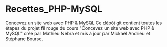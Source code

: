 # Recettes_PHP-MySQL
Concevez un site web avec PHP & MySQL
Ce dépôt git contient toutes les étapes du projet fil rouge du cours "Concevez un site web avec PHP & MySQL" créé par Mathieu Nebra et mis à jour par Mickaël Andrieu et Stéphane Bourse.
